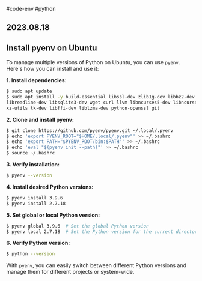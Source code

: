 #code-env #python
## 2023.08.18

## Install pyenv on Ubuntu

To manage multiple versions of Python on Ubuntu, you can use `pyenv`. Here's how you can install and use it:

**1. Install dependencies:**

```bash
$ sudo apt update
$ sudo apt install -y build-essential libssl-dev zlib1g-dev libbz2-dev \
libreadline-dev libsqlite3-dev wget curl llvm libncurses5-dev libncursesw5-dev \
xz-utils tk-dev libffi-dev liblzma-dev python-openssl git

```

**2. Clone and install pyenv:**

```bash
$ git clone https://github.com/pyenv/pyenv.git ~/.local/.pyenv
$ echo 'export PYENV_ROOT="$HOME/.local/.pyenv"' >> ~/.bashrc
$ echo 'export PATH="$PYENV_ROOT/bin:$PATH"' >> ~/.bashrc
$ echo 'eval "$(pyenv init --path)"' >> ~/.bashrc
$ source ~/.bashrc
```

**3. Verify installation:**

```bash
$ pyenv --version
```

**4. Install desired Python versions:**

```bash
$ pyenv install 3.9.6
$ pyenv install 2.7.18
```

**5. Set global or local Python version:**

```bash
$ pyenv global 3.9.6  # Set the global Python version
$ pyenv local 2.7.18  # Set the Python version for the current directory
```

**6. Verify Python version:**

```bash
$ python --version
```

With `pyenv`, you can easily switch between different Python versions and manage them for different projects or system-wide.